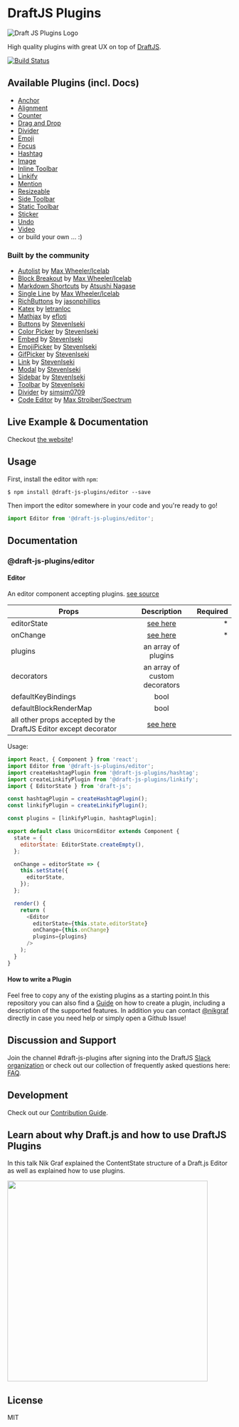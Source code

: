 # DraftJS Plugins

![Draft JS Plugins Logo](http://static.nikgraf.com/draft-js-plugins/draft-js-plugins.svg)

High quality plugins with great UX on top of [DraftJS](https://github.com/facebook/draft-js).

[![Build Status](https://travis-ci.org/draft-js-plugins/draft-js-plugins.svg?branch=master)](https://travis-ci.org/draft-js-plugins/draft-js-plugins)

## Available Plugins (incl. Docs)

- [Anchor](https://www.draft-js-plugins.com/plugin/anchor)
- [Alignment](https://www.draft-js-plugins.com/plugin/alignment)
- [Counter](https://www.draft-js-plugins.com/plugin/counter)
- [Drag and Drop](https://www.draft-js-plugins.com/plugin/drag-n-drop)
- [Divider](https://www.draft-js-plugins.com/plugin/divider)
- [Emoji](https://www.draft-js-plugins.com/plugin/emoji)
- [Focus](https://www.draft-js-plugins.com/plugin/focus)
- [Hashtag](https://www.draft-js-plugins.com/plugin/hashtag)
- [Image](https://www.draft-js-plugins.com/plugin/image)
- [Inline Toolbar](https://www.draft-js-plugins.com/plugin/inline-toolbar)
- [Linkify](https://www.draft-js-plugins.com/plugin/linkify)
- [Mention](https://www.draft-js-plugins.com/plugin/mention)
- [Resizeable](https://www.draft-js-plugins.com/plugin/resizeable)
- [Side Toolbar](https://www.draft-js-plugins.com/plugin/side-toolbar)
- [Static Toolbar](https://www.draft-js-plugins.com/plugin/static-toolbar)
- [Sticker](https://www.draft-js-plugins.com/plugin/sticker)
- [Undo](https://www.draft-js-plugins.com/plugin/undo)
- [Video](https://www.draft-js-plugins.com/plugin/video)
- or build your own … :)

### Built by the community

- [Autolist](https://github.com/icelab/draft-js-autolist-plugin) by [Max Wheeler/Icelab](https://github.com/makenosound)
- [Block Breakout](https://github.com/icelab/draft-js-block-breakout-plugin) by [Max Wheeler/Icelab](https://github.com/makenosound)
- [Markdown Shortcuts](https://github.com/ngs/draft-js-markdown-shortcuts-plugin/) by [Atsushi Nagase](https://github.com/ngs)
- [Single Line](https://github.com/icelab/draft-js-single-line-plugin) by [Max Wheeler/Icelab](https://github.com/makenosound)
- [RichButtons](https://github.com/jasonphillips/draft-js-richbuttons-plugin) by [jasonphillips](https://github.com/jasonphillips)
- [Katex](https://github.com/letranloc/draft-js-katex-plugin) by [letranloc](https://github.com/letranloc)
- [Mathjax](https://github.com/efloti/draft-js-mathjax-plugin) by [efloti](https://github.com/efloti)
- [Buttons](https://github.com/vacenz/last-draft-js-plugins) by [StevenIseki](https://github.com/StevenIseki)
- [Color Picker](https://github.com/vacenz/last-draft-js-plugins) by [StevenIseki](https://github.com/StevenIseki)
- [Embed](https://github.com/vacenz/last-draft-js-plugins) by [StevenIseki](https://github.com/StevenIseki)
- [EmojiPicker](https://github.com/vacenz/last-draft-js-plugins) by [StevenIseki](https://github.com/StevenIseki)
- [GifPicker](https://github.com/vacenz/last-draft-js-plugins) by [StevenIseki](https://github.com/StevenIseki)
- [Link](https://github.com/vacenz/last-draft-js-plugins) by [StevenIseki](https://github.com/StevenIseki)
- [Modal](https://github.com/vacenz/last-draft-js-plugins) by [StevenIseki](https://github.com/StevenIseki)
- [Sidebar](https://github.com/vacenz/last-draft-js-plugins) by [StevenIseki](https://github.com/StevenIseki)
- [Toolbar](https://github.com/vacenz/last-draft-js-plugins) by [StevenIseki](https://github.com/StevenIseki)
- [Divider](https://github.com/simsim0709/draft-js-plugins/tree/master/draft-js-divider-plugin) by [simsim0709](https://github.com/simsim0709)
- [Code Editor](https://github.com/withspectrum/draft-js-code-editor-plugin) by [Max Stroiber/Spectrum](https://github.com/withspectrum)

## Live Example & Documentation

Checkout [the website](https://www.draft-js-plugins.com/)!

## Usage

First, install the editor with `npm`:

```
$ npm install @draft-js-plugins/editor --save
```

Then import the editor somewhere in your code and you're ready to go!

```js
import Editor from '@draft-js-plugins/editor';
```

## Documentation

### @draft-js-plugins/editor

#### Editor

An editor component accepting plugins. [see source](https://github.com/draft-js-plugins/draft-js-plugins/blob/73d5f504ac62ef6c9e206f053e2800b2bf99c058/packages/editor/src/Editor/index.tsx#L24)

| Props                                                           |                                         Description                                          | Required |
| --------------------------------------------------------------- | :------------------------------------------------------------------------------------------: | -------: |
| editorState                                                     | [see here](https://draftjs.org/docs/api-reference-editor-state/#content)                     |       \* |
| onChange                                                        |   [see here](https://draftjs.org/docs/api-reference-editor/#onchange)                        |       \* |
| plugins                                                         |                                     an array of plugins                                      |          |
| decorators                                                      |                                an array of custom decorators                                 |          |
| defaultKeyBindings                                              |                                             bool                                             |          |
| defaultBlockRenderMap                                           |                                             bool                                             |          |
| all other props accepted by the DraftJS Editor except decorator |     [see here](https://draftjs.org/docs/api-reference-editor/#props)                         |          |

Usage:

```js
import React, { Component } from 'react';
import Editor from '@draft-js-plugins/editor';
import createHashtagPlugin from '@draft-js-plugins/hashtag';
import createLinkifyPlugin from '@draft-js-plugins/linkify';
import { EditorState } from 'draft-js';

const hashtagPlugin = createHashtagPlugin();
const linkifyPlugin = createLinkifyPlugin();

const plugins = [linkifyPlugin, hashtagPlugin];

export default class UnicornEditor extends Component {
  state = {
    editorState: EditorState.createEmpty(),
  };

  onChange = editorState => {
    this.setState({
      editorState,
    });
  };

  render() {
    return (
      <Editor
        editorState={this.state.editorState}
        onChange={this.onChange}
        plugins={plugins}
      />
    );
  }
}
```

#### How to write a Plugin

Feel free to copy any of the existing plugins as a starting point.In this repository you can also find a [Guide](https://github.com/draft-js-plugins/draft-js-plugins/blob/master/HOW_TO_CREATE_A_PLUGIN.md) on how to create a plugin, including a description of the supported features. In addition you can contact [@nikgraf](https://github.com/nikgraf) directly in case you need help or simply open a Github Issue!

## Discussion and Support

Join the channel #draft-js-plugins after signing into the DraftJS [Slack organization](https://draftjs.herokuapp.com) or check out our collection of frequently asked questions here: [FAQ](https://github.com/draft-js-plugins/draft-js-plugins/blob/master/FAQ.md).

## Development

Check out our [Contribution Guide](https://github.com/draft-js-plugins/draft-js-plugins/blob/master/CONTRIBUTING.md).

## Learn about why Draft.js and how to use DraftJS Plugins

In this talk Nik Graf explained the ContentState structure of a Draft.js Editor as well as explained how to use plugins.

[<img width="450" src="http://img.youtube.com/vi/gxNuHZXZMgs/maxresdefault.jpg" >](https://www.youtube.com/watch?v=gxNuHZXZMgs)

## License

MIT
